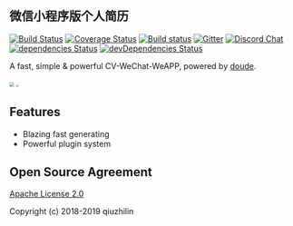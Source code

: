 ## 微信小程序版个人简历

[![Build Status](https://camo.githubusercontent.com/785859caeb4ea95141b615c8d740dcd758f167dd/68747470733a2f2f7472617669732d63692e6f72672f6865786f6a732f6865786f2e7376673f6272616e63683d6d6173746572)](https://travis-ci.org/hexojs/hexo)  [![Coverage Status](https://camo.githubusercontent.com/ff7619e0d026e9cd86e0a228318bf348d49bed28/68747470733a2f2f636f766572616c6c732e696f2f7265706f732f6865786f6a732f6865786f2f62616467652e7376673f6272616e63683d6d6173746572)](https://coveralls.io/r/hexojs/hexo?branch=master) [![Build status](https://camo.githubusercontent.com/dc96d6687a37510b5e4f9ab737e496250c8bb2ed/68747470733a2f2f63692e6170707665796f722e636f6d2f6170692f70726f6a656374732f7374617475732f687078336c6475716a6a3274367571712f6272616e63682f6d61737465723f7376673d74727565)](https://ci.appveyor.com/project/tommy351/hexo/branch/master) [![Gitter](https://camo.githubusercontent.com/fdcb940634445ec6bfb1d65d209437226bc261a7/68747470733a2f2f6261646765732e6769747465722e696d2f6865786f6a732f6865786f2e737667)](https://gitter.im/hexojs/hexo?utm_source=badge&utm_medium=badge&utm_campaign=pr-badge) [![Discord Chat](https://camo.githubusercontent.com/b12a95e20b7ca35f918c0ab5103fe56b6f44c067/68747470733a2f2f696d672e736869656c64732e696f2f62616467652f636861742d6f6e253230646973636f72642d3732383964612e737667)](https://discord.gg/teM2Anj) [![dependencies Status](https://camo.githubusercontent.com/cefa3efa7d28ef94a626bbe24326cb3f5d70f47d/68747470733a2f2f64617669642d646d2e6f72672f6865786f6a732f6865786f2f7374617475732e737667)](https://david-dm.org/hexojs/hexo) [![devDependencies Status](https://camo.githubusercontent.com/a709c5d1d4b9f6f63c4edf7b9fa066fde934780a/68747470733a2f2f64617669642d646d2e6f72672f6865786f6a732f6865786f2f6465762d7374617475732e737667)](https://david-dm.org/hexojs/hexo?type=dev)

A fast, simple & powerful CV-WeChat-WeAPP, powered by [doude](https://qiuzhilin/).

<img src="http://img.dianfeng.xyz/WechatIMG96.jpeg" style="zoom:50%" />



<img src="http://img.dianfeng.xyz/gh_37742456fdc8_1280.jpg" style="zoom:25%" />

## Features

- Blazing fast generating
- Powerful plugin system

## Open Source Agreement

[Apache License 2.0](https://github.com/macrozheng/mall/blob/master/LICENSE)

Copyright (c) 2018-2019 qiuzhilin